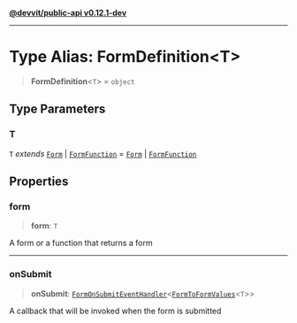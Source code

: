 [**@devvit/public-api v0.12.1-dev**](../README.md)

---

# Type Alias: FormDefinition\<T\>

> **FormDefinition**\<`T`\> = `object`

## Type Parameters

### T

`T` _extends_ [`Form`](Form.md) \| [`FormFunction`](FormFunction.md) = [`Form`](Form.md) \| [`FormFunction`](FormFunction.md)

## Properties

<a id="form"></a>

### form

> **form**: `T`

A form or a function that returns a form

---

<a id="onsubmit"></a>

### onSubmit

> **onSubmit**: [`FormOnSubmitEventHandler`](FormOnSubmitEventHandler.md)\<[`FormToFormValues`](FormToFormValues.md)\<`T`\>\>

A callback that will be invoked when the form is submitted
